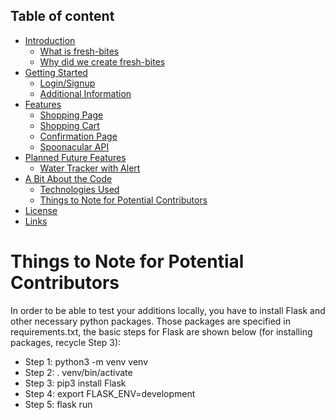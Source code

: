 ## Table of content

- [Introduction](#introduction)
    - [What is fresh-bites](#what-is-fresh-bites)
    - [Why did we create fresh-bites](#why-we-made-fresh-bites)
- [Getting Started](#getting-started)
    - [Login/Signup](#login-signup)
    - [Additional Information](#additional-information)
- [Features](#page-setup)
    - [Shopping Page](#shopping-page)
    - [Shopping Cart](#shopping-cart)
    - [Confirmation Page](#confirmation-page)
    - [Spoonacular API](#spoonacular-api)
- [Planned Future Features](#planned-future-additions)
    - [Water Tracker with Alert](#water-tracker)
- [A Bit About the Code](#about-the-code)
    - [Technologies Used](#technologies-used)
    - [Things to Note for Potential Contributors](#notes-to-potential-contrinutors)
- [License](#license)
- [Links](#links)








# Things to Note for Potential Contributors

In order to be able to test your additions locally, you have to install Flask and other necessary python packages. Those packages are specified in requirements.txt, the basic steps for Flask are shown below (for installing packages, recycle Step 3):

- Step 1: python3 -m venv venv
- Step 2: . venv/bin/activate
- Step 3: pip3 install Flask
- Step 4: export FLASK_ENV=development
- Step 5: flask run
